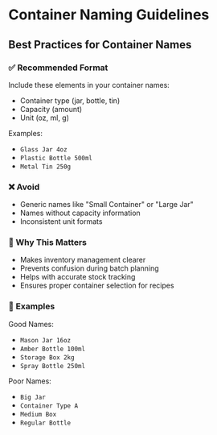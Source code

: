
# Container Naming Guidelines

## Best Practices for Container Names

### ✅ Recommended Format
Include these elements in your container names:
- Container type (jar, bottle, tin)
- Capacity (amount)
- Unit (oz, ml, g)

Examples:
- `Glass Jar 4oz`
- `Plastic Bottle 500ml`
- `Metal Tin 250g`

### ❌ Avoid
- Generic names like "Small Container" or "Large Jar"
- Names without capacity information
- Inconsistent unit formats

### 🎯 Why This Matters
- Makes inventory management clearer
- Prevents confusion during batch planning
- Helps with accurate stock tracking
- Ensures proper container selection for recipes

### 📝 Examples

Good Names:
- `Mason Jar 16oz`
- `Amber Bottle 100ml`
- `Storage Box 2kg`
- `Spray Bottle 250ml`

Poor Names:
- `Big Jar`
- `Container Type A`
- `Medium Box`
- `Regular Bottle`
